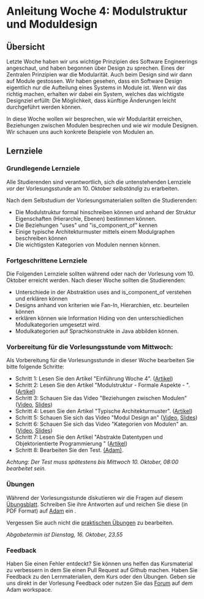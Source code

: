 # Anleitung Woche 4: Modulstruktur und Moduldesign

## Übersicht

Letzte Woche haben wir uns wichtige Prinzipien des Software Engineerings angeschaut, und haben begonnen über Design zu sprechen. 
Eines der Zentralen Prinzipien war die Modularität. Auch beim Design sind wir dann auf Module gestossen. 
Wir haben gesehen, dass ein Software Design eigentlich nur die Aufteilung eines Systems in Module ist. Wenn wir das richtig machen, 
erhalten wir dabei ein System, welches das wichtigste Designziel erfüllt: Die Möglichkeit, dass künftige Änderungen leicht durchgeführt werden können. 

In diese Woche wollen wir besprechen, wie wir Modularität erreichen, Beziehungen zwischen Modulen besprechen und wie wir module Designen. 
Wir schauen uns auch konkrete Beispiele von Modulen an. 


## Lernziele

### Grundlegende Lernziele

Alle Studierenden sind verantwortlich, sich die untenstehenden Lernziele *vor* der Vorlesungsstunde am 10. Oktober *selbständig* zu erarbeiten.

 Nach dem Selbstudium der Vorlesungsmaterialien sollten die Studierenden:
 - Die Modulstruktur formal hinschreiben können und anhand der Struktur Eigenschaften (Hierarchie, Ebenen) bestimmen können.
 - Die Beziehungen "uses" und "is_component_of" kennen 
 - Einige typische Architekturmuster mittels einem Modulgraphen beschreiben können
 - Die wichtigsten Kategorien von Modulen nennen können.
 

 
 
### Fortgeschrittene Lernziele

Die Folgenden Lernziele sollten während oder nach der Vorlesung vom 10. Oktober erreicht werden. Nach dieser Woche sollten die Studierenden:

- Unterschiede in der Abstraktion uses and is_component_of verstehen und erklären können
- Designs anhand von kriterien wie Fan-In, Hierarchien, etc. beurteilen können
- erklären können wie Information Hiding von den unterschiedlichen Modulkategorien umgesetzt wird. 
- Modulkategorien auf Sprachkonstrukte in Java abbilden können.



### Vorbereitung für die Vorlesungsstunde vom Mittwoch:

Als Vorbereitung für die Vorlesungsstunde in dieser Woche bearbeiten Sie bitte folgende Schritte:

* Schritt 1: Lesen Sie den Artikel  "Einführung Woche 4".  ([Artikel](./articles/introduction.html))
* Schritt 2: Lesen Sie den Artikel  "Modulstruktur - Formale Aspekte - ".  ([Artikel](./articles/module-structure.html))
* Schritt 3: Schauen Sie das Video "Beziehungen zwischen Modulen"  ([Video](../slides/images/construction.jpg), [Slides](./slides/module-relationships.html))
* Schritt 4: Lesen Sie den Artikel "Typische Architekturmuster". ([Artikel](./articles/module-architectural-patterns.html))
* Schritt 5: Schauen Sie sich das Video "Modul Design an" ([Video](../slides/images/construction.jpg), [Slides](./slides/module-design.html))
* Schritt 6: Schauen Sie sich das Video "Kategorien von Modulen" an. ([Video](../slides/images/construction.jpg), [Slides](./slides/module-categories.html))
* Schritt 7: Lesen Sie den Artikel "Abstrakte Datentypen und Objektorientierte Programmierung " ([Artikel](./articles/module-adts-oo.html))
* Schritt 8: Bearbeiten Sie den Test. [(Adam)](https://adam.unibas.ch/goto_adam_tst_721091.html). 

*Achtung: Der Test muss spätestens bis Mittwoch 10. Oktober, 08:00 bearbeitet sein.*
  

### Übungen
Während der Vorlesungsstunde diskutieren wir die Fragen auf diesem [Übungsblatt](./exercises/theory-exercises.html). 
Schreiben Sie ihre Antworten auf und reichen Sie diese (in PDF Format) auf [Adam](https://adam.unibas.ch/goto_adam_exc_724413.html) ein .

Vergessen Sie auch nicht die [praktischen Übungen](./exercises/practical-exercises.html) zu bearbeiten.

*Abgabetermin ist Dienstag, 16. Oktober, 23.55*

### Feedback

Haben Sie einen Fehler entdeckt? Sie können uns helfen das Kursmaterial zu verbessern in dem Sie einen Pull Request auf Github machen. 
Haben Sie Feedback zu den Lernmaterialien, dem Kurs oder den Übungen. Geben sie uns direkt in der Vorlesung Feedback oder nutzen Sie das [Forum](https://adam.unibas.ch/goto_adam_frm_700919.html) auf dem Adam workspace.
